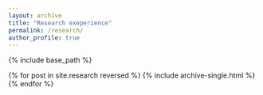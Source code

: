 ```yaml
---
layout: archive
title: "Research exeperience"
permalink: /research/
author_profile: true
---
```

{% include base_path %}

{% for post in site.research reversed %}
  {% include archive-single.html %}
{% endfor %}
